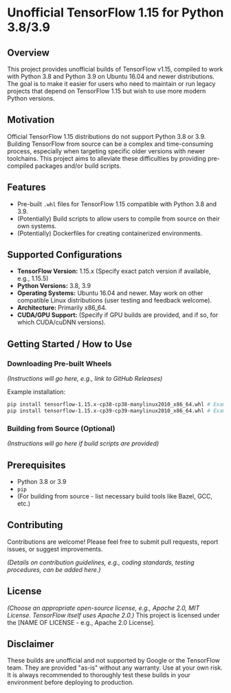 # Unofficial TensorFlow 1.15 for Python 3.8/3.9

## Overview

This project provides unofficial builds of TensorFlow v1.15, compiled to work with Python 3.8 and Python 3.9 on Ubuntu 16.04 and newer distributions. The goal is to make it easier for users who need to maintain or run legacy projects that depend on TensorFlow 1.15 but wish to use more modern Python versions.

## Motivation

Official TensorFlow 1.15 distributions do not support Python 3.8 or 3.9. Building TensorFlow from source can be a complex and time-consuming process, especially when targeting specific older versions with newer toolchains. This project aims to alleviate these difficulties by providing pre-compiled packages and/or build scripts.

## Features

*   Pre-built `.whl` files for TensorFlow 1.15 compatible with Python 3.8 and 3.9.
*   (Potentially) Build scripts to allow users to compile from source on their own systems.
*   (Potentially) Dockerfiles for creating containerized environments.

## Supported Configurations

*   **TensorFlow Version:** 1.15.x (Specify exact patch version if available, e.g., 1.15.5)
*   **Python Versions:** 3.8, 3.9
*   **Operating Systems:** Ubuntu 16.04 and newer. May work on other compatible Linux distributions (user testing and feedback welcome).
*   **Architecture:** Primarily x86_64.
*   **CUDA/GPU Support:** (Specify if GPU builds are provided, and if so, for which CUDA/cuDNN versions).

## Getting Started / How to Use

### Downloading Pre-built Wheels

*(Instructions will go here, e.g., link to GitHub Releases)*

Example installation:
```bash
pip install tensorflow-1.15.x-cp38-cp38-manylinux2010_x86_64.whl # Example for Python 3.8
pip install tensorflow-1.15.x-cp39-cp39-manylinux2010_x86_64.whl # Example for Python 3.9
```

### Building from Source (Optional)

*(Instructions will go here if build scripts are provided)*

## Prerequisites

*   Python 3.8 or 3.9
*   `pip`
*   (For building from source - list necessary build tools like Bazel, GCC, etc.)

## Contributing

Contributions are welcome! Please feel free to submit pull requests, report issues, or suggest improvements.

*(Details on contribution guidelines, e.g., coding standards, testing procedures, can be added here.)*

## License

*(Choose an appropriate open-source license, e.g., Apache 2.0, MIT License. TensorFlow itself uses Apache 2.0.)*
This project is licensed under the [NAME OF LICENSE - e.g., Apache 2.0 License].

## Disclaimer

These builds are unofficial and not supported by Google or the TensorFlow team. They are provided "as-is" without any warranty. Use at your own risk. It is always recommended to thoroughly test these builds in your environment before deploying to production. 